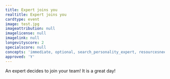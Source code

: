 ```yaml
---
title: Expert joins you
realtitle: Expert joins you
cardtype: event
image: test.jpg
imageattribution: null
imagelicense: null
imagelink: null
longevityscore: 2
specialscore: null
concepts: 'immediate, optional, search_personality_expert, resourcesneeded'
approved: 'Y'
---
```


An expert decides to join your team! It is a great day!
